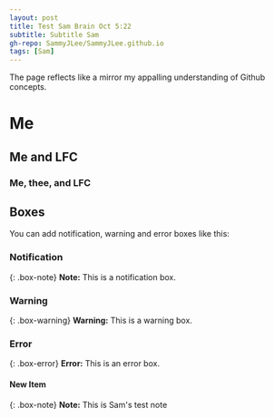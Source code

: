 ```yaml
---
layout: post
title: Test Sam Brain Oct 5:22
subtitle: Subtitle Sam
gh-repo: SammyJLee/SammyJLee.github.io
tags: [Sam]
---
```


The page reflects like a mirror my appalling understanding of Github concepts.
# Me
## Me and LFC
### Me, thee, and LFC


## Boxes
You can add notification, warning and error boxes like this:

### Notification

{: .box-note}
**Note:** This is a notification box.

### Warning

{: .box-warning}
**Warning:** This is a warning box.

### Error

{: .box-error}
**Error:** This is an error box.


#### New Item
{: .box-note}
**Note:** This is Sam's test note


